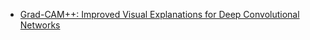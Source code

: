 - [Grad-CAM++: Improved Visual Explanations for Deep Convolutional Networks](https://arxiv.org/pdf/1710.11063.pdf)
